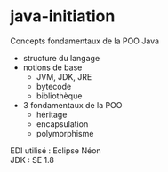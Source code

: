 # java-initiation
Concepts fondamentaux de la POO Java
* structure du langage
* notions de base
    * JVM, JDK, JRE
    * bytecode
    * bibliothèque
* 3 fondamentaux de la POO
    * héritage
    * encapsulation
    * polymorphisme  

EDI utilisé : Eclipse Néon  
JDK : SE 1.8
